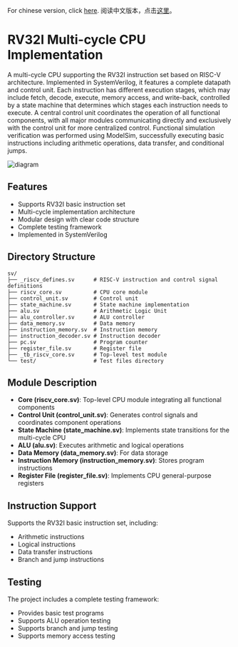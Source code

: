 For chinese version, click [here](https://github.com/XLxiaoliaoGmail/rv32i-cpu/blob/mul-cycle/readme-cn.md).
阅读中文版本，点击[这里](https://github.com/XLxiaoliaoGmail/rv32i-cpu/blob/mul-cycle/readme-cn.md)。

# RV32I Multi-cycle CPU Implementation

A multi-cycle CPU supporting the RV32I instruction set based on RISC-V architecture. Implemented in SystemVerilog, it features a complete datapath and control unit. Each instruction has different execution stages, which may include fetch, decode, execute, memory access, and write-back, controlled by a state machine that determines which stages each instruction needs to execute. A central control unit coordinates the operation of all functional components, with all major modules communicating directly and exclusively with the control unit for more centralized control. Functional simulation verification was performed using ModelSim, successfully executing basic instructions including arithmetic operations, data transfer, and conditional jumps.

![diagram](https://github.com/user-attachments/assets/ee11d5d4-11f7-4229-b856-445513f70fb4)


## Features

- Supports RV32I basic instruction set
- Multi-cycle implementation architecture
- Modular design with clear code structure
- Complete testing framework
- Implemented in SystemVerilog

## Directory Structure

```
sv/
├── _riscv_defines.sv      # RISC-V instruction and control signal definitions
├── riscv_core.sv          # CPU core module
├── control_unit.sv        # Control unit
├── state_machine.sv       # State machine implementation
├── alu.sv                 # Arithmetic Logic Unit
├── alu_controller.sv      # ALU controller
├── data_memory.sv         # Data memory
├── instruction_memory.sv  # Instruction memory
├── instruction_decoder.sv # Instruction decoder
├── pc.sv                  # Program counter
├── register_file.sv       # Register file
├── _tb_riscv_core.sv      # Top-level test module
└── test/                  # Test files directory
```

## Module Description

- **Core (riscv_core.sv)**: Top-level CPU module integrating all functional components
- **Control Unit (control_unit.sv)**: Generates control signals and coordinates component operations
- **State Machine (state_machine.sv)**: Implements state transitions for the multi-cycle CPU
- **ALU (alu.sv)**: Executes arithmetic and logical operations
- **Data Memory (data_memory.sv)**: For data storage
- **Instruction Memory (instruction_memory.sv)**: Stores program instructions
- **Register File (register_file.sv)**: Implements CPU general-purpose registers

## Instruction Support

Supports the RV32I basic instruction set, including:
- Arithmetic instructions
- Logical instructions
- Data transfer instructions
- Branch and jump instructions

## Testing

The project includes a complete testing framework:
- Provides basic test programs
- Supports ALU operation testing
- Supports branch and jump testing
- Supports memory access testing
